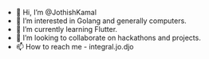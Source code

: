 - 👋 Hi, I’m @JothishKamal
- 👀 I’m interested in Golang and generally computers.
- 🌱 I’m currently learning Flutter.
- 💞️ I’m looking to collaborate on hackathons and projects.
- 📫 How to reach me - integral.jo.djo

<!---
JothishKamal/JothishKamal is a ✨ special ✨ repository because its `README.md` (this file) appears on your GitHub profile.
You can click the Preview link to take a look at your changes.
--->

